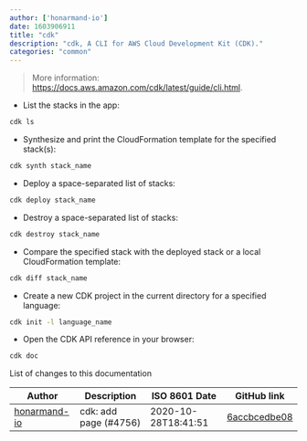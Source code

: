 ```yaml
---
author: ['honarmand-io']
date: 1603906911
title: "cdk"
description: "cdk, A CLI for AWS Cloud Development Kit (CDK)."
categories: "common"
---
```

> More information: <https://docs.aws.amazon.com/cdk/latest/guide/cli.html>.

- List the stacks in the app:

```bash
cdk ls
```

- Synthesize and print the CloudFormation template for the specified stack(s):

```bash
cdk synth stack_name
```

- Deploy a space-separated list of stacks:

```bash
cdk deploy stack_name
```

- Destroy a space-separated list of stacks:

```bash
cdk destroy stack_name
```

- Compare the specified stack with the deployed stack or a local CloudFormation template:

```bash
cdk diff stack_name
```

- Create a new CDK project in the current directory for a specified language:

```bash
cdk init -l language_name
```

- Open the CDK API reference in your browser:

```bash
cdk doc
```
List of changes to this documentation


Author | Description | ISO 8601 Date | GitHub link
------|-----|-----|-----
[honarmand-io](mailto:72320803+honarmand-io@users.noreply.github.com) | cdk: add page (#4756) | 2020-10-28T18:41:51 | [6accbcedbe08](https://github.com/tldr-pages/tldr/commit/6accbcedbe0854ca312ed9a1b3cebb4521cee19f)

